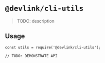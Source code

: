 # `@devlink/cli-utils`

> TODO: description

## Usage

```
const utils = require('@devlink/cli-utils');

// TODO: DEMONSTRATE API
```

